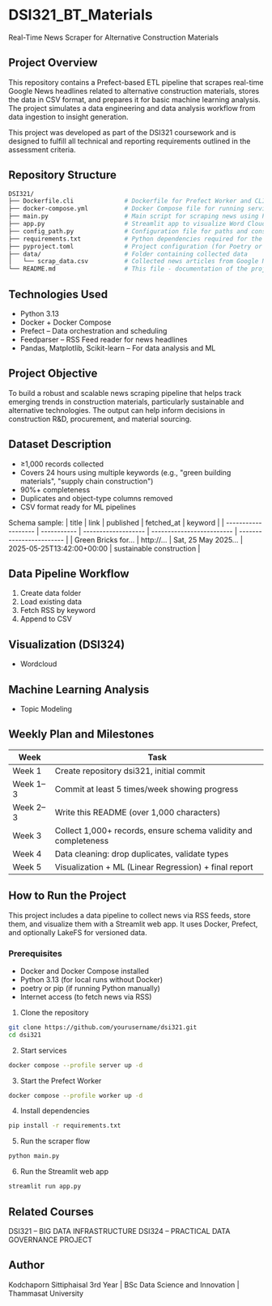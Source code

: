 # DSI321_BT_Materials
Real-Time News Scraper for Alternative Construction Materials

## Project Overview
This repository contains a Prefect-based ETL pipeline that scrapes real-time Google News headlines related to alternative construction materials, stores the data in CSV format, and prepares it for basic machine learning analysis. The project simulates a data engineering and data analysis workflow from data ingestion to insight generation.

This project was developed as part of the DSI321 coursework and is designed to fulfill all technical and reporting requirements outlined in the assessment criteria.

## Repository Structure
```bash
DSI321/
├── Dockerfile.cli              # Dockerfile for Prefect Worker and CLI customization
├── docker-compose.yml          # Docker Compose file for running services (Prefect, PostgreSQL, etc.)
├── main.py                     # Main script for scraping news using Prefect flow (manual run version)
├── app.py                      # Streamlit app to visualize Word Cloud and Topic Modeling
├── config_path.py              # Configuration file for paths and constants
├── requirements.txt            # Python dependencies required for the project
├── pyproject.toml              # Project configuration (for Poetry or other build systems)
├── data/                       # Folder containing collected data
│   └── scrap_data.csv          # Collected news articles from Google News RSS
└── README.md                   # This file - documentation of the project
```

## Technologies Used
- Python 3.13
- Docker + Docker Compose
- Prefect – Data orchestration and scheduling
- Feedparser – RSS Feed reader for news headlines
- Pandas, Matplotlib, Scikit-learn – For data analysis and ML

## Project Objective
To build a robust and scalable news scraping pipeline that helps track emerging trends in construction materials, particularly sustainable and alternative technologies. The output can help inform decisions in construction R&D, procurement, and material sourcing.

## Dataset Description
- ≥1,000 records collected
- Covers 24 hours using multiple keywords (e.g., "green building materials", "supply chain construction")
- 90%+ completeness
- Duplicates and object-type columns removed
- CSV format ready for ML pipelines

Schema sample:
| title               | link        | published           | fetched\_at               | keyword                  |
| ------------------- | ----------- | ------------------- | ------------------------- | ------------------------ |
| Green Bricks for... | http\://... | Sat, 25 May 2025... | 2025-05-25T13:42:00+00:00 | sustainable construction |

## Data Pipeline Workflow
1. Create data folder
2. Load existing data
3. Fetch RSS by keyword
4. Append to CSV

## Visualization (DSI324)
- Wordcloud

## Machine Learning Analysis
- Topic Modeling

## Weekly Plan and Milestones
| Week | Task |
|---------|--------|
| Week 1  | Create repository dsi321, initial commit |
| Week 1–3 | Commit at least 5 times/week showing progress |
| Week 2–3 | Write this README (over 1,000 characters) |
| Week 3  | Collect 1,000+ records, ensure schema validity and completeness |
| Week 4  | Data cleaning: drop duplicates, validate types |
| Week 5  | Visualization + ML (Linear Regression) + final report |

## How to Run the Project
This project includes a data pipeline to collect news via RSS feeds, store them, and visualize them with a Streamlit web app. It uses Docker, Prefect, and optionally LakeFS for versioned data.

### Prerequisites
- Docker and Docker Compose installed
- Python 3.13 (for local runs without Docker)
- poetry or pip (if running Python manually)
- Internet access (to fetch news via RSS)

1. Clone the repository
```bash
git clone https://github.com/yourusername/dsi321.git
cd dsi321
```

2. Start services
```bash 
docker compose --profile server up -d
```

3. Start the Prefect Worker
```bash
docker compose --profile worker up -d
```

4. Install dependencies
```bash
pip install -r requirements.txt
```

5. Run the scraper flow
```bash
python main.py
```

6. Run the Streamlit web app
```bash
streamlit run app.py
```
## Related Courses
DSI321 – BIG DATA INFRASTRUCTURE
DSI324 – PRACTICAL DATA GOVERNANCE PROJECT

## Author
Kodchaporn Sittiphaisal
3rd Year | BSc Data Science and Innovation | Thammasat University